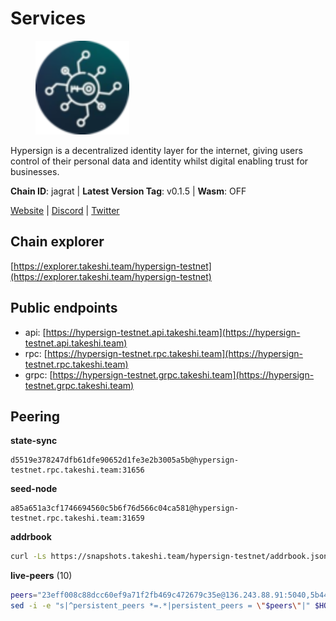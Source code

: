 # Services

<figure><img src="https://github.com/takeshi-val/Logo/raw/main/hypersign.png" width="150" alt=""><figcaption></figcaption></figure>

Hypersign is a decentralized identity layer for the internet, giving  users control of their personal data and identity whilst digital  enabling trust for businesses.

**Chain ID**: jagrat | **Latest Version Tag**: v0.1.5 | **Wasm**: OFF

[Website](https://hypersign.id) | [Discord](https://discord.gg/DmuUjMrHVw) | [Twitter](https://twitter.com/hypersignchain)




## Chain explorer
[https://explorer.takeshi.team/hypersign-testnet](https://explorer.takeshi.team/hypersign-testnet)

## Public endpoints

* api: [https://hypersign-testnet.api.takeshi.team](https://hypersign-testnet.api.takeshi.team)
* rpc: [https://hypersign-testnet.rpc.takeshi.team](https://hypersign-testnet.rpc.takeshi.team)
* grpc: [https://hypersign-testnet.grpc.takeshi.team](https://hypersign-testnet.grpc.takeshi.team)

## Peering

**state-sync**

```text
d5519e378247dfb61dfe90652d1fe3e2b3005a5b@hypersign-testnet.rpc.takeshi.team:31656
```

**seed-node**

```text
a85a651a3cf1746694560c5b6f76d566c04ca581@hypersign-testnet.rpc.takeshi.team:31659
```

**addrbook**
```bash
curl -Ls https://snapshots.takeshi.team/hypersign-testnet/addrbook.json > $HOME/.hid-node/config/addrbook.json
```

**live-peers** (10)
```bash
peers="23eff008c88dcc60ef9a71f2fb469c472679c35e@136.243.88.91:5040,5b4482bfe02384184470070c3d3a4465cf0c18d4@144.91.82.61:31656,0c6758a3f4554bbc67da73993bbb697764c5c534@38.242.142.227:26656,3a9defcd334cefd6b8143ec1ecd8be5e51f1c1c5@95.214.53.46:46656,efcb16ec33d8e6233d1068fff679c6fd64bf5802@65.108.225.158:10956,c1b6d86f46eab9d0aa2e4399cddb9cf05d13621a@65.108.206.118:60556,2641ddcf28d8adf448edb573de1efba0b6971d9e@178.154.222.128:26656,ec5127072c252f7246fb66f7e7762423a23ff6bd@154.12.228.93:31656,d5519e378247dfb61dfe90652d1fe3e2b3005a5b@65.109.68.190:31656,610843eda2f0388cb8e75917e8c1f63350bd3bd1@154.26.131.130:16656"
sed -i -e "s|^persistent_peers *=.*|persistent_peers = \"$peers\"|" $HOME/.hid-node/config/config.toml
```
